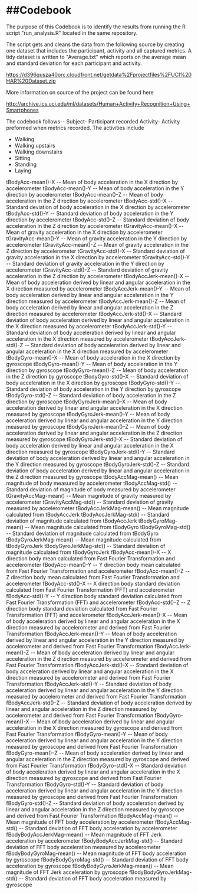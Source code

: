 ##Codebook
==========================

The purpose of this Codebook is to identify the results from running the R script "run_analysis.R" located in the same repository.

The script gets and cleans the data from the following source by creating one dataset that includes the participant, activity and all captured metrics. A tidy dataset is written to "Average.txt" which reports on the average mean and standard deviation for each participant and activity.

https://d396qusza40orc.cloudfront.net/getdata%2Fprojectfiles%2FUCI%20HAR%20Dataset.zip 

More information on source of the project can be found here

http://archive.ics.uci.edu/ml/datasets/Human+Activity+Recognition+Using+Smartphones 

The codebook follows--
Subject- Participant recorded
Activity- Activity preformed when metrics recorded. The activities include
* Walking
* Walking upstairs
* Walking downstairs
* Sitting
* Standing
* Laying

tBodyAcc-mean()-X -- Mean of body acceleration in the X direction by accelerometer
tBodyAcc-mean()-Y -- Mean of body acceleration in the Y direction by accelerometer
tBodyAcc-mean()-Z -- Mean of body acceleration in the Z direction by accelerometer
tBodyAcc-std()-X -- Standard deviation of body acceleration in the X direction by accelerometer
tBodyAcc-std()-Y -- Standard deviation of body acceleration in the Y direction by accelerometer
tBodyAcc-std()-Z -- Standard deviation of body acceleration in the Z direction by accelerometer
tGravityAcc-mean()-X -- Mean of gravity acceleration in the X direction by accelerometer
tGravityAcc-mean()-Y -- Mean of gravity acceleration in the Y direction by accelerometer
tGravityAcc-mean()-Z -- Mean of gravity acceleration in the Z direction by accelerometer
tGravityAcc-std()-X -- Standard deviation of gravity acceleration in the X direction by accelerometer
tGravityAcc-std()-Y -- Standard deviation of gravity acceleration in the Y direction by accelerometer
tGravityAcc-std()-Z -- Standard deviation of gravity acceleration in the Z direction by accelerometer
tBodyAccJerk-mean()-X -- Mean of body acceleration derived by linear and angular acceleration in the X direction measured by accelerometer
tBodyAccJerk-mean()-Y -- Mean of body acceleration derived by linear and angular acceleration in the Y direction measured by accelerometer
tBodyAccJerk-mean()-Z -- Mean of body acceleration derived by linear and angular acceleration in the Z direction measured by accelerometer
tBodyAccJerk-std()-X -- Standard deviation of body acceleration derived by linear and angular acceleration in the X direction measured by accelerometer
tBodyAccJerk-std()-Y -- Standard deviation of body acceleration derived by linear and angular acceleration in the X direction measured by accelerometer
tBodyAccJerk-std()-Z -- Standard deviation of body acceleration derived by linear and angular acceleration in the X direction measured by accelerometer
tBodyGyro-mean()-X -- Mean of body acceleration in the X direction by gyroscope tBodyGyro-mean()-Y -- Mean of body acceleration in the Y direction by gyroscope
tBodyGyro-mean()-Z -- Mean of body acceleration in the Z direction by gyroscope
tBodyGyro-std()-X -- Standard deviation of body acceleration in the X direction by gyroscope
tBodyGyro-std()-Y -- Standard deviation of body acceleration in the Y direction by gyroscope
tBodyGyro-std()-Z -- Standard deviation of body acceleration in the Z direction by gyroscope
tBodyGyroJerk-mean()-X -- Mean of body acceleration derived by linear and angular acceleration in the X direction measured by gyroscope
tBodyGyroJerk-mean()-Y -- Mean of body acceleration derived by linear and angular acceleration in the Y direction measured by gyroscope
tBodyGyroJerk-mean()-Z -- Mean of body acceleration derived by linear and angular acceleration in the Z direction measured by gyroscope
tBodyGyroJerk-std()-X -- Standard deviation of body acceleration derived by linear and angular acceleration in the X direction measured by gyroscope
tBodyGyroJerk-std()-Y -- Standard deviation of body acceleration derived by linear and angular acceleration in the Y direction measured by gyroscope
tBodyGyroJerk-std()-Z -- Standard deviation of body acceleration derived by linear and angular acceleration in the Z direction measured by gyroscope
tBodyAccMag-mean() -- Mean magnitude of body measured by accelerometer
tBodyAccMag-std() -- Standard deviation of magnitude of body measured by accelerometer
tGravityAccMag-mean() -- Mean magnitude of gravity measured by accelerometer
tGravityAccMag-std() -- Standard deviation of gravity measured by accelerometer
tBodyAccJerkMag-mean() -- Mean magnitude calculated from tBodyAccJerk
tBodyAccJerkMag-std() -- Standard deviation of magnitude calculated from tBodyAccJerk
tBodyGyroMag-mean() -- Mean magnitude calculated from tBodyGyro
tBodyGyroMag-std() -- Standard deviation of magnitude calculated from tBodyGyro
tBodyGyroJerkMag-mean() -- Mean magnitude calculated from tBodyGyroJerk
tBodyGyroJerkMag-std() -- Standard deviation of magnitude calculated from tBodyGyroJerk
fBodyAcc-mean()-X -- X direction body mean calculated from Fast Fourier Transformation and accelerometer
fBodyAcc-mean()-Y -- Y direction body mean calculated from Fast Fourier Transformation and accelerometer
fBodyAcc-mean()-Z -- Z direction body mean calculated from Fast Fourier Transformation and accelerometer
fBodyAcc-std()-X -- X direction body standard deviation calculated from Fast Fourier Transformation (FFT) and accelerometer
fBodyAcc-std()-Y -- Y direction body standard deviation calculated from Fast Fourier Transformation (FFT) and accelerometer
fBodyAcc-std()-Z -- Z direction body standard deviation calculated from Fast Fourier Transformation (FFT) and accelerometer
fBodyAccJerk-mean()-X -- Mean of body acceleration derived by linear and angular acceleration in the X direction measured by accelerometer and derived from Fast Fourier Transformation
fBodyAccJerk-mean()-Y -- Mean of body acceleration derived by linear and angular acceleration in the Y direction measured by accelerometer and derived from Fast Fourier Transformation
fBodyAccJerk-mean()-Z -- Mean of body acceleration derived by linear and angular acceleration in the Z direction measured by accelerometer and derived from Fast Fourier Transformation
fBodyAccJerk-std()-X -- Standard deviation of body acceleration derived by linear and angular acceleration in the X direction measured by accelerometer and derived from Fast Fourier Transformation
fBodyAccJerk-std()-Y -- Standard deviation of body acceleration derived by linear and angular acceleration in the Y direction measured by accelerometer and derived from Fast Fourier Transformation
fBodyAccJerk-std()-Z -- Standard deviation of body acceleration derived by linear and angular acceleration in the Z direction measured by accelerometer and derived from Fast Fourier Transformation
fBodyGyro-mean()-X -- Mean of body acceleration derived by linear and angular acceleration in the X direction measured by gyroscope and derived from Fast Fourier Transformation
fBodyGyro-mean()-Y -- Mean of body acceleration derived by linear and angular acceleration in the Y direction measured by gyroscope and derived from Fast Fourier Transformation
fBodyGyro-mean()-Z -- Mean of body acceleration derived by linear and angular acceleration in the Z direction measured by gyroscope and derived from Fast Fourier Transformation
fBodyGyro-std()-X -- Standard deviation of body acceleration derived by linear and angular acceleration in the X direction measured by gyroscope and derived from Fast Fourier Transformation
fBodyGyro-std()-Y -- Standard deviation of body acceleration derived by linear and angular acceleration in the Y direction measured by gyroscope and derived from Fast Fourier Transformation
fBodyGyro-std()-Z -- Standard deviation of body acceleration derived by linear and angular acceleration in the Z direction measured by gyroscope and derived from Fast Fourier Transformation fBodyAccMag-mean() -- Mean magnitude of FFT body acceleration by accelerometer
fBodyAccMag-std() -- Standard deviation of FFT body acceleration by accelerometer
fBodyBodyAccJerkMag-mean() -- Mean magnitude of FFT Jerk acceleration by accelerometer 
fBodyBodyAccJerkMag-std() -- Standard deviation of FFT body acceleration measured by accelerometer
fBodyBodyGyroMag-mean() -- Mean magnitude of FFT body acceleration by gyroscope 
fBodyBodyGyroMag-std() -- Standard deviation of FFT body acceleration by gyroscope 
fBodyBodyGyroJerkMag-mean() -- Mean magnitude of FFT Jerk acceleration by gyroscope 
fBodyBodyGyroJerkMag-std() -- Standard deviation of FFT body acceleration measured by gyroscope


